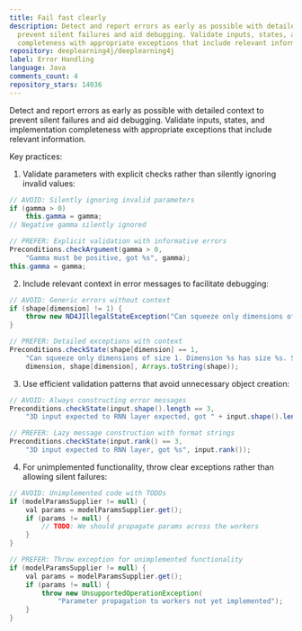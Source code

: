 ```yaml
---
title: Fail fast clearly
description: Detect and report errors as early as possible with detailed context to
  prevent silent failures and aid debugging. Validate inputs, states, and implementation
  completeness with appropriate exceptions that include relevant information.
repository: deeplearning4j/deeplearning4j
label: Error Handling
language: Java
comments_count: 4
repository_stars: 14036
---
```


Detect and report errors as early as possible with detailed context to prevent silent failures and aid debugging. Validate inputs, states, and implementation completeness with appropriate exceptions that include relevant information.

Key practices:
1. Validate parameters with explicit checks rather than silently ignoring invalid values:

```java
// AVOID: Silently ignoring invalid parameters
if (gamma > 0)
    this.gamma = gamma;
// Negative gamma silently ignored

// PREFER: Explicit validation with informative errors
Preconditions.checkArgument(gamma > 0, 
    "Gamma must be positive, got %s", gamma);
this.gamma = gamma;
```

2. Include relevant context in error messages to facilitate debugging:

```java
// AVOID: Generic errors without context
if (shape[dimension] != 1) {
    throw new ND4JIllegalStateException("Can squeeze only dimensions of size 1.");
}

// PREFER: Detailed exceptions with context
Preconditions.checkState(shape[dimension] == 1,
    "Can squeeze only dimensions of size 1. Dimension %s has size %s. Shape: %s", 
    dimension, shape[dimension], Arrays.toString(shape));
```

3. Use efficient validation patterns that avoid unnecessary object creation:

```java
// AVOID: Always constructing error messages
Preconditions.checkState(input.shape().length == 3,
    "3D input expected to RNN layer expected, got " + input.shape().length);

// PREFER: Lazy message construction with format strings
Preconditions.checkState(input.rank() == 3, 
    "3D input expected to RNN layer, got %s", input.rank());
```

4. For unimplemented functionality, throw clear exceptions rather than allowing silent failures:

```java
// AVOID: Unimplemented code with TODOs
if (modelParamsSupplier != null) {
    val params = modelParamsSupplier.get();
    if (params != null) {
        // TODO: We should propagate params across the workers
    }
}

// PREFER: Throw exception for unimplemented functionality
if (modelParamsSupplier != null) {
    val params = modelParamsSupplier.get();
    if (params != null) {
        throw new UnsupportedOperationException(
            "Parameter propagation to workers not yet implemented");
    }
}
```
